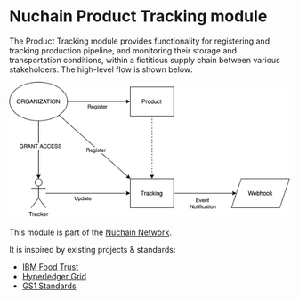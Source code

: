 # Nuchain Product Tracking module

The Product Tracking module provides functionality for registering and tracking production pipeline, and monitoring their storage and transportation conditions, within a fictitious supply chain between various stakeholders.
The high-level flow is shown below:

![shipment flow](docs/nuchain-supply-chain.png)

This module is part of the [Nuchain Network](https://github.com/nusantarachain/nuchain).

It is inspired by existing projects & standards:
- [IBM Food Trust](https://github.com/IBM/IFT-Developer-Zone/wiki/APIs)
- [Hyperledger Grid](https://www.hyperledger.org/use/grid)
- [GS1 Standards](https://www.gs1.org/standards)
